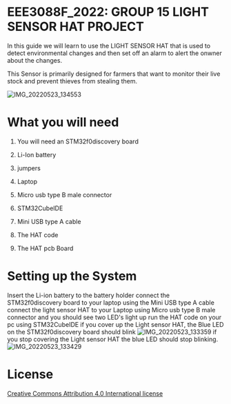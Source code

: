 # EEE3088F_2022: GROUP 15 LIGHT SENSOR HAT PROJECT

In this guide we will learn to use the LIGHT SENSOR HAT that is used to detect environmental changes and then set off an alarm to alert the onwner about the changes.

This Sensor is primarily designed for farmers that want to monitor their live stock and prevent thieves from stealing them.

![IMG_20220523_134553](/uploads/97ab5ffd2de919c8a2e106609e557048/IMG_20220523_134553.jpg)

# What you will need
1. You will need an STM32f0discovery board

2. Li-Ion battery

3. jumpers

4.  Laptop

5. Micro usb type B male connector

6. STM32CubeIDE

7. Mini USB type A cable

8. The HAT code

9. The HAT pcb Board


# Setting up the System

Insert the Li-ion battery to the battery holder
connect the STM32f0discovery board to your laptop using the Mini USB type A cable
connect the light sensor HAT to your Laptop using Micro usb type B male connector and you should see two LED's light up
run the HAT code on your pc using STM32CubeIDE 
if you cover up the Light sensor HAT, the Blue LED on the STM32f0discovery board should blink
![IMG_20220523_133359](/uploads/51c434483edaabd3ab57b9eb2ba9af4e/IMG_20220523_133359.jpg)
if you stop covering the Light sensor HAT the blue LED should stop blinking.
![IMG_20220523_133429](/uploads/55d71a0d62ce85783d6be1b8906a19d6/IMG_20220523_133429.jpg)

# License
[Creative Commons Attribution 4.0 International license](https://choosealicense.com/licenses/cc-by-4.0/)
